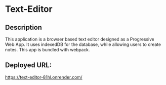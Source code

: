 # Text-Editor

## Description
This application is a browser based text editor designed as a Progressive Web App. It uses indexedDB for the database, while allowing users to create notes. This app is bundled with webpack.

## Deployed URL:
 https://text-editor-81hl.onrender.com/
 